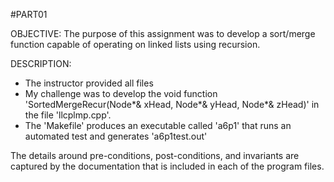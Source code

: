 #PART01

OBJECTIVE: 
The purpose of this assignment was to develop a sort/merge function capable of operating on linked lists using recursion. 

DESCRIPTION:
- The instructor provided all files
- My challenge was to develop the void function 'SortedMergeRecur(Node*& xHead, Node*& yHead, Node*& zHead)' in the file 'llcplmp.cpp'.
- The 'Makefile' produces an executable called 'a6p1' that runs an automated test and generates 'a6p1test.out'

The details around pre-conditions, post-conditions, and invariants are captured by the documentation that is included in each of the program files.
